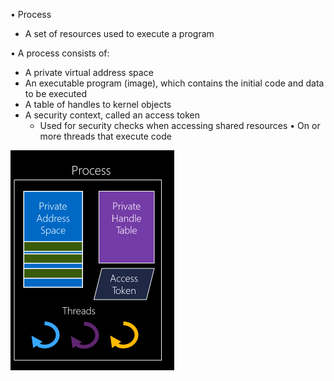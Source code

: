 • Process
   * A set of resources used to execute a program
   
• A process consists of:
   * A private virtual address space
   * An executable program (image), which contains the initial code and data to be executed
   * A table of handles to kernel objects
   * A security context, called an access token
      * Used for security checks when accessing shared resources
• On or more threads that execute code

![](https://github.com/shell-bomb/Notes/blob/main/Windows-Internals/Images/Image1.png)



